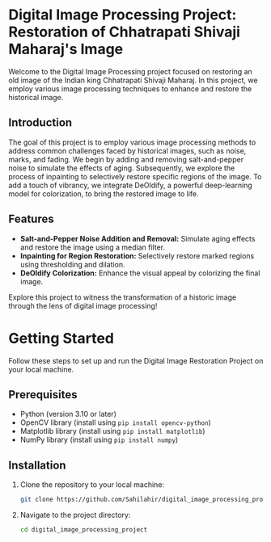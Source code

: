 # Digital Image Processing Project: Restoration of Chhatrapati Shivaji Maharaj's Image
Welcome to the Digital Image Processing project focused on restoring an old image of the Indian king Chhatrapati Shivaji Maharaj. In this project, we employ various image processing techniques to enhance and restore the historical image.

## Introduction
The goal of this project is to employ various image processing methods to address common challenges faced by historical images, such as noise, marks, and fading. We begin by adding and removing salt-and-pepper noise to simulate the effects of aging. Subsequently, we explore the process of inpainting to selectively restore specific regions of the image. To add a touch of vibrancy, we integrate DeOldify, a powerful deep-learning model for colorization, to bring the restored image to life.

## Features

- **Salt-and-Pepper Noise Addition and Removal:** Simulate aging effects and restore the image using a median filter.
- **Inpainting for Region Restoration:** Selectively restore marked regions using thresholding and dilation.
- **DeOldify Colorization:** Enhance the visual appeal by colorizing the final image.


Explore this project to witness the transformation of a historic image through the lens of digital image processing!


# Getting Started

Follow these steps to set up and run the Digital Image Restoration Project on your local machine.

## Prerequisites
- Python (version 3.10 or later)
- OpenCV library (install using `pip install opencv-python`)
- Matplotlib library (install using `pip install matplotlib`)
- NumPy library (install using `pip install numpy`)

## Installation
 
1. Clone the repository to your local machine:
   ```bash
   git clone https://github.com/Sahilahir/digital_image_processing_project.git
   ```

2. Navigate to the project directory:
   ```bash
   cd digital_image_processing_project 
   ```
